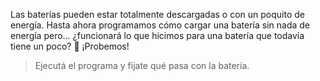 <gs-attire attire-url="https://raw.githubusercontent.com/MumukiProject/mumuki-guia-gobstones-laboratorio-secundaria/master/assets/attires/config_1582038818015.json"></gs-attire>

Las baterías pueden estar totalmente descargadas o con un poquito de energía. Hasta ahora programamos cómo cargar una batería sin nada de energía pero… ¿funcionará lo que hicimos para una batería que todavía tiene un poco? :thinking: ¡Probemos!

> Ejecutá el programa y fijate qué pasa con la batería. 